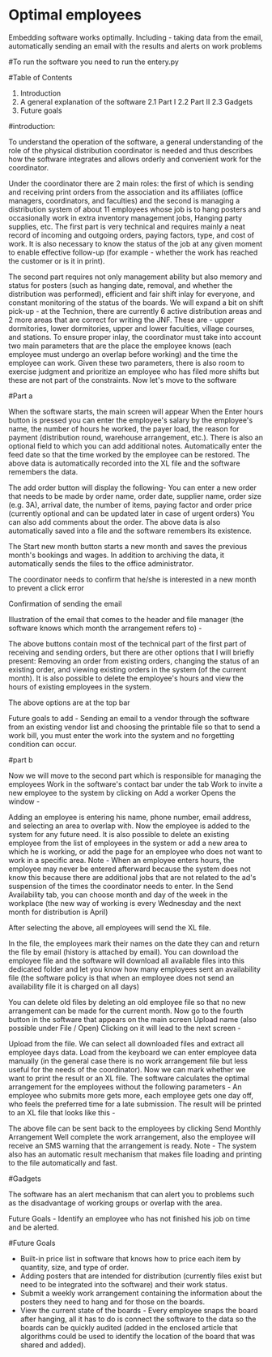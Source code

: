 # Optimal employees
Embedding software works optimally. Including - taking data from the email, automatically sending an email with the results and alerts on work problems

#To run the software you need to run the entery.py

#Table of Contents

1. Introduction
2. A general explanation of the software
2.1 Part I
2.2 Part II
2.3 Gadgets
3. Future goals

#introduction:

To understand the operation of the software, a general understanding of the role of the physical distribution coordinator is needed and thus describes how the software integrates and allows orderly and convenient work for the coordinator.

Under the coordinator there are 2 main roles: the first of which is sending and receiving print orders from the association and its affiliates (office managers, coordinators, and faculties) and the second is managing a distribution system of about 11 employees whose job is to hang posters and occasionally work in extra inventory management jobs, Hanging party supplies, etc.
The first part is very technical and requires mainly a neat record of incoming and outgoing orders, paying factors, type, and cost of work. It is also necessary to know the status of the job at any given moment to enable effective follow-up (for example - whether the work has reached the customer or is it in print).

The second part requires not only management ability but also memory and status for posters (such as hanging date, removal, and whether the distribution was performed), efficient and fair shift inlay for everyone, and constant monitoring of the status of the boards.
We will expand a bit on shift pick-up - at the Technion, there are currently 6 active distribution areas and 2 more areas that are correct for writing the JNF. These are - upper dormitories, lower dormitories, upper and lower faculties, village courses, and stations.
To ensure proper inlay, the coordinator must take into account two main parameters that are the place the employee knows (each employee must undergo an overlap before working) and the time the employee can work. Given these two parameters, there is also room to exercise judgment and prioritize an employee who has filed more shifts but these are not part of the constraints.
Now let's move to the software

#Part a

When the software starts, the main screen will appear
When the Enter hours button is pressed you can enter the employee's salary by the employee's name, the number of hours he worked, the payer load, the reason for payment (distribution round, warehouse arrangement, etc.). There is also an optional field to which you can add additional notes. Automatically enter the feed date so that the time worked by the employee can be restored.
The above data is automatically recorded into the XL file and the software remembers the data.

The add order button will display the following-
You can enter a new order that needs to be made by order name, order date, supplier name, order size (e.g. 3A), arrival date, the number of items, paying factor and order price (currently optional and can be updated later in case of urgent orders) You can also add comments about the order.
The above data is also automatically saved into a file and the software remembers its existence.



The Start new month button starts a new month and saves the previous month's bookings and wages. In addition to archiving the data, it automatically sends the files to the office administrator.

The coordinator needs to confirm that he/she is interested in a new month to prevent a click error
 
Confirmation of sending the email
 

Illustration of the email that comes to the header and file manager (the software knows which month the arrangement refers to) -
 
The above buttons contain most of the technical part of the first part of receiving and sending orders, but there are other options that I will briefly present:
Removing an order from existing orders, changing the status of an existing order, and viewing existing orders in the system (of the current month).
It is also possible to delete the employee's hours and view the hours of existing employees in the system.



The above options are at the top bar





Future goals to add - Sending an email to a vendor through the software from an existing vendor list and choosing the printable file so that to send a work bill, you must enter the work into the system and no forgetting condition can occur.

#part b

Now we will move to the second part which is responsible for managing the employees
Work in the software's contact bar under the tab Work to invite a new employee to the system by clicking on Add a worker Opens the  window -

Adding an employee is entering his name, phone number, email address, and selecting an area to overlap with. Now the employee is added to the system for any future need.
It is also possible to delete an existing employee from the list of employees in the system or add a new area to which he is working, or add the page for an employee who does not want to work in a specific area.
Note - When an employee enters hours, the employee may never be entered afterward because the system does not know this because there are additional jobs that are not related to the ad's suspension of the times the coordinator needs to enter.
In the Send Availability tab, you can choose month and day of the week in the workplace (the new way of working is every Wednesday and the next month for distribution is April)
 
After selecting the above, all employees will send the XL file.
 

In the file, the employees mark their names on the date they can and return the file by email (history is attached by email).
You can download the employee file and the software will download all available files into this dedicated folder and let you know how many employees sent an availability file (the software policy is that when an employee does not send an availability file it is charged on all days)
 
You can delete old files by deleting an old employee file so that no new arrangement can be made for the current month.
Now go to the fourth button in the software that appears on the main screen Upload name (also possible under File / Open) Clicking on it will lead to the next screen -
 
Upload from the file. We can select all downloaded files and extract all employee days data. Load from the keyboard we can enter employee data manually (in the general case there is no work arrangement file but less useful for the needs of the coordinator). Now we can mark whether we want to print the result or an XL file.
The software calculates the optimal arrangement for the employees without the following parameters -
An employee who submits more gets more, each employee gets one day off, who feels the preferred time for a late submission.
The result will be printed to an XL file that looks like this -
 
The above file can be sent back to the employees by clicking Send Monthly Arrangement Well complete the work arrangement, also the employee will receive an SMS warning that the arrangement is ready.
Note - The system also has an automatic result mechanism that makes file loading and printing to the file automatically and fast.

#Gadgets

The software has an alert mechanism that can alert you to problems such as the disadvantage of working groups or overlap with the area.
 

Future Goals - Identify an employee who has not finished his job on time and be alerted.

#Future Goals

- Built-in price list in software that knows how to price each item by quantity, size, and type of order.
- Adding posters that are intended for distribution (currently files exist but need to be integrated into the software) and their work status.
- Submit a weekly work arrangement containing the information about the posters they need to hang and for those on the boards.
- View the current state of the boards - Every employee snaps the board after hanging, all it has to do is connect the software to the data so the boards can be quickly audited (added in the enclosed article that algorithms could be used to identify the location of the board that was shared and added).
